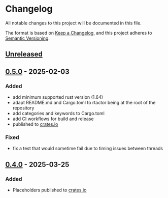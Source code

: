 # Changelog

All notable changes to this project will be documented in this file.

The format is based on [Keep a Changelog](https://keepachangelog.com/en/1.1.0/),
and this project adheres to [Semantic Versioning](https://semver.org/spec/v2.0.0.html).

## [Unreleased]

## [0.5.0] - 2025-02-03

### Added

- add minimum supported rust version (1.64)
- adapt README.md and Cargo.toml to rtactor being at the root of the repository
- add categories and keywords to Cargo.toml
- add CI workflows for build and release
- published to [crates.io](https://crates.io)

### Fixed

- fix a test that would sometime fail due to timing issues between threads

## [0.4.0] - 2025-03-25

### Added

- Placeholders published to [crates.io](https://crates.io)

[unreleased]: https://github.com/rtreactive/rtactor-rs/compare/0.5.0...HEAD
[0.5.0]: https://github.com/rtreactive/rtactor-rs/releases/tag/0.5.0
[0.4.0]: https://github.com/rtreactive/rtactor-rs/releases/tag/0.4.0
